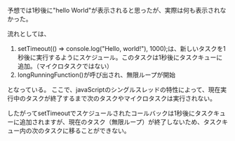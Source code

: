 予想では1秒後に"hello World"が表示されると思ったが、実際は何も表示されなかった。

流れとしては、
1. setTimeout(() => console.log("Hello, world!"), 1000);は、新しいタスクを1秒後に実行するようにスケジュール。このタスクは1秒後にタスクキューに追加。（マイクロタスクではない）
2. longRunningFunction()が呼び出され、無限ループが開始

となっている。
ここで、javaScriptのシングルスレッドの特性によって、現在実行中のタスクが終了するまで次のタスクやマイクロタスクは実行されない。

したがってsetTimeoutでスケジュールされたコールバックは1秒後にタスクキューに追加されますが、現在のタスク（無限ループ）が終了しないため、タスクキュー内の次のタスクに移ることができない。